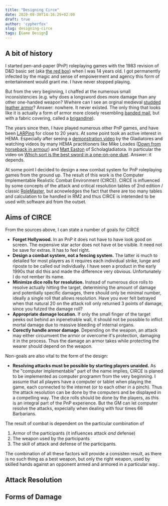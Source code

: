 ```yaml
---
title: "Designing Circe"
date: 2020-08-30T14:16:29+02:00
draft: true
author: 'cypherfox'
slug: designing-circe
tags: [Game Design]
---
```


## A bit of history

I started pen-and-paper (PnP) roleplaying games with the 1983 revision of D&D basic set (aka [the red
box](https://en.wikipedia.org/wiki/Dungeons_%26_Dragons_Basic_Set#1983_revision)) when I was 14 years old. I got
permanently infected by the magic and sense of empowerment and agency this form of entertainment would grant me. I have
never stopped playing.  

But from the very beginning, I chaffed at the numerous small inconsistencies (e.g. why does a longsword does more damage
than any other one-handed weapon? Wwhere can I see an orginal medieval [studded leather
armor](https://forgottenrealms.fandom.com/wiki/Studded_leather)? Answer: nowhere. It never existed. The only thing that
looks like it is actually a form of armor more closely resembling [banded
mail](https://forgottenrealms.fandom.com/wiki/Banded_mail), but with a fabric covering, called a
[brigandine](https://en.wikipedia.org/wiki/Brigandine)).

The years since then, I have played numerous other PnP games, and have been [LARPing]() for close to 20 years. At some
point took an active interest in HEMA. Especially after seeing a [demonstration
video](https://www.youtube.com/watch?v=ohmLaZHStmI) by the Gladiatores and watching videos by many HEMA practitioners
like Mike Loades ([Down from horseback in armour](https://www.youtube.com/watch?v=WMuNXWFPewg)) and [Matt Easton]() of
Scholagladiatora. In particular the video on [Which sort is the best sword in a
one-on-one duel](https://www.youtube.com/watch?v=9qJBGlChcXU). Answer: it depends. 

At some point I decided to design a new combat system for PnP roleplaying games from the ground up. The result of this
work is the Computer Implementable Realistic Combat Environment (CIRCE). CIRCE is influenced by some concepts of the
attack and critical resolution tables of 2nd edition / classic [RoleMaster](https://en.wikipedia.org/wiki/Rolemaster),
but acnowledges the fact that there are too many tables and calculation to be handled in RM2 and thus CIRCE is
intetended to be used with software aid from the outset.

## Aims of CIRCE

From the sources above, I can state a number of goals for CIRCE 

* **Forget Hollywood.** In an PnP it does not have to have look good on screen. The expensive star actor does not have ot be
  visible. It need not be save for extras. It has to feel right.
* **Design a combat system, not a fencing system.** The latter is much to detailed for most players as it requires each
  individual strike, lunge and riposte to be called out individually. I have seen a product in the early 1990s that did
  this and made the difference very obvious. Unfortunately I do not rember its name.
* **Minimize dice rolls for resolution.** Instead of numerous dice rolls to resolve actually hitting the target,
  determining the amount of damage and potentially specific damages, there should only be minimal number, ideally a
  single roll that allows resolution. Have you ever felt betrayed when that natural 20 on the attack roll only returned
  3 points of damage, since you futzed the damage roll?
* **Appropriate damage location.** If only the small finger of the target peeks out behind an inpenetrable wall, it should not be
  possible to inflict mortal damage due to massive bleeding of internal organs.
* **Corectly handle armor damage**. Depending on the weapon, an attack may either circumvent the armor or overcome it's
  protection, damaging it in the process. Thus the damage an armor takes while protecting the wearer should depend on
  the weapon.

Non-goals are also vital to the form of the design:

* **Resolving attacks must be possible by starting players unaided.** As the "computer implementable" part of the name
  implies, CIRCE is planed to be implemented as computer programm from the very beginning. I assume that all players
  have a computer or tablet when playing the game, each connected to the internet (or to each other in a pinch). Thus
  the attack resolution can be done by the computers and be displayed in a compelling way. The dice rolls should be done
  by the players, as this is an integral part of the PnP experience. But the GM can let computer resolve the attacks,
  expecially when dealing with four times 66 Barbarians.


The result of combat is dependent on the particular combination of
1. Armor of the participants (it influences attack *and* defense)
1. The weapon used by the participants
1. The skill of attack and defense of the participants.

The combination of all these factors will provide a consisten result, as there is no such thing as a best weapon, but
only the right weapon, used by skilled hands against an opponent armed and armored in a particular way..


## Attack Resolution



## Forms of Damage
